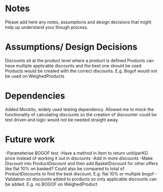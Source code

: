 # Notes

Please add here any notes, assumptions and design decisions that might help up understand your though process.

# Assumptions/ Design Decisions
Discounts sit at the product level where a product is defined
Products can have multiple applicable discounts and the best one should be used
Products would be created with the correct discounts. E.g. Bogof would not be used on WeighedProducts

# Dependencies

Added Mockito, widely used testing dependency. Allowed me to mock the functionality of calculating discounts so the
creation of discounter could be test driven and logic would not be needed straight away.

# Future work
-Parameterise BOGOF test
-Have a method in Item to return unit/perKG price instead of working it out in discounts
-Add in more discounts
-Make Discount into ProductDiscount and then add BasketDiscount for other offers like flat 10% on basked?
    Could also be compared to total of ProductDiscounts to find the best discount. E.g. flat 10% or multiple bogof
-Validation on discounts added to products so only applicable discounts can be added. E.g. no BOGOF on WeighedProduct